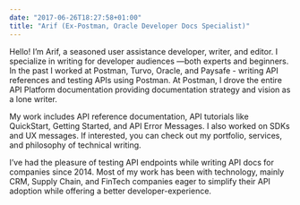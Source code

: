 ```yaml
---
date: "2017-06-26T18:27:58+01:00"
title: "Arif (Ex-Postman, Oracle Developer Docs Specialist)"
---
```


Hello! I’m Arif, a seasoned user assistance developer, writer, and editor. I specialize in writing for developer audiences —both experts and beginners. In the past I worked at Postman, Turvo, Oracle, and Paysafe - writing API references and testing APIs using Postman. At Postman, I drove the entire API Platform documentation providing documentation strategy and vision as a lone writer.

My work includes API reference documentation, API tutorials like QuickStart, Getting Started, and API Error Messages. I also worked on SDKs and UX messages. If interested, you can check out my portfolio, services, and philosophy of technical writing.

I’ve had the pleasure of testing API endpoints while writing API docs for companies since 2014. Most of my work has been with technology, mainly CRM, Supply Chain, and FinTech companies eager to simplify their API adoption while offering a better developer-experience.
